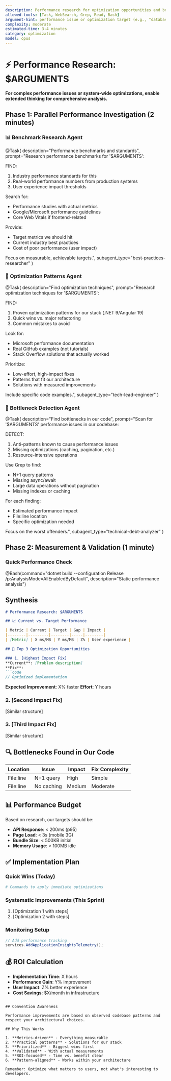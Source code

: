 ```yaml
---
description: Performance research for optimization opportunities and bottlenecks
allowed-tools: [Task, WebSearch, Grep, Read, Bash]
argument-hint: performance issue or optimization target (e.g., "database queries", "bundle size", "API latency")
complexity: moderate
estimated-time: 3-4 minutes
category: optimization
model: opus
---
```


# ⚡ Performance Research: $ARGUMENTS

**For complex performance issues or system-wide optimizations, enable extended thinking for comprehensive analysis.**

## Phase 1: Parallel Performance Investigation (2 minutes)

### 📊 Benchmark Research Agent
@Task(
  description="Performance benchmarks and standards",
  prompt="Research performance benchmarks for '$ARGUMENTS':
  
  FIND:
  1. Industry performance standards for this
  2. Real-world performance numbers from production systems
  3. User experience impact thresholds
  
  Search for:
  - Performance studies with actual metrics
  - Google/Microsoft performance guidelines
  - Core Web Vitals if frontend-related
  
  Provide:
  - Target metrics we should hit
  - Current industry best practices
  - Cost of poor performance (user impact)
  
  Focus on measurable, achievable targets.",
  subagent_type="best-practices-researcher"
)

### 🔧 Optimization Patterns Agent
@Task(
  description="Find optimization techniques",
  prompt="Research optimization techniques for '$ARGUMENTS':
  
  FIND:
  1. Proven optimization patterns for our stack (.NET 9/Angular 19)
  2. Quick wins vs. major refactoring
  3. Common mistakes to avoid
  
  Look for:
  - Microsoft performance documentation
  - Real GitHub examples (not tutorials)
  - Stack Overflow solutions that actually worked
  
  Prioritize:
  - Low-effort, high-impact fixes
  - Patterns that fit our architecture
  - Solutions with measured improvements
  
  Include specific code examples.",
  subagent_type="tech-lead-engineer"
)

### 🐌 Bottleneck Detection Agent
@Task(
  description="Find bottlenecks in our code",
  prompt="Scan for '$ARGUMENTS' performance issues in our codebase:
  
  DETECT:
  1. Anti-patterns known to cause performance issues
  2. Missing optimizations (caching, pagination, etc.)
  3. Resource-intensive operations
  
  Use Grep to find:
  - N+1 query patterns
  - Missing async/await
  - Large data operations without pagination
  - Missing indexes or caching
  
  For each finding:
  - Estimated performance impact
  - File:line location
  - Specific optimization needed
  
  Focus on the worst offenders.",
  subagent_type="technical-debt-analyzer"
)

## Phase 2: Measurement & Validation (1 minute)

### Quick Performance Check
@Bash(command="dotnet build --configuration Release /p:AnalysisMode=AllEnabledByDefault", description="Static performance analysis")

## Synthesis

```markdown
# Performance Research: $ARGUMENTS

## 📈 Current vs. Target Performance

| Metric | Current | Target | Gap | Impact |
|--------|---------|--------|-----|--------|
| [Metric] | X ms/MB | Y ms/MB | Z% | User experience |

## 🎯 Top 3 Optimization Opportunities

### 1. [Highest Impact Fix]
**Current**: [Problem description]
**Fix**: 
```code
// Optimized implementation
```
**Expected Improvement**: X% faster
**Effort**: Y hours

### 2. [Second Impact Fix]
[Similar structure]

### 3. [Third Impact Fix]
[Similar structure]

## 🔍 Bottlenecks Found in Our Code

| Location | Issue | Impact | Fix Complexity |
|----------|-------|--------|----------------|
| File:line | N+1 query | High | Simple |
| File:line | No caching | Medium | Moderate |

## 📊 Performance Budget

Based on research, our targets should be:
- **API Response**: < 200ms (p95)
- **Page Load**: < 3s (mobile 3G)
- **Bundle Size**: < 500KB initial
- **Memory Usage**: < 100MB idle

## ✅ Implementation Plan

### Quick Wins (Today)
```bash
# Commands to apply immediate optimizations
```

### Systematic Improvements (This Sprint)
1. [Optimization 1 with steps]
2. [Optimization 2 with steps]

### Monitoring Setup
```csharp
// Add performance tracking
services.AddApplicationInsightsTelemetry();
```

## 💰 ROI Calculation
- **Implementation Time**: X hours
- **Performance Gain**: Y% improvement
- **User Impact**: Z% better experience
- **Cost Savings**: $X/month in infrastructure
```

## Convention Awareness

Performance improvements are based on observed codebase patterns and respect your architectural choices.

## Why This Works

1. **Metrics-driven** - Everything measurable
2. **Practical patterns** - Solutions for our stack
3. **Prioritized** - Biggest wins first
4. **Validated** - With actual measurements
5. **ROI-focused** - Time vs. benefit clear
6. **Pattern-aligned** - Works within your architecture

Remember: Optimize what matters to users, not what's interesting to developers.